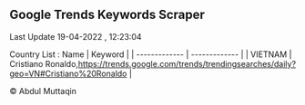 

## Google Trends Keywords Scraper 
 
Last Update 19-04-2022 , 12:23:04

Country List :
 Name  | Keyword |
| ------------- | ------------- |
| VIETNAM | Cristiano Ronaldo,https://trends.google.com/trends/trendingsearches/daily?geo=VN#Cristiano%20Ronaldo |



© Abdul Muttaqin 
